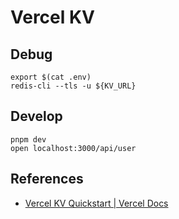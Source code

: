 # Vercel KV

## Debug

```shell
export $(cat .env)
redis-cli --tls -u ${KV_URL}
```

## Develop

```shell
pnpm dev
open localhost:3000/api/user
```

## References

- [Vercel KV Quickstart | Vercel Docs](https://vercel.com/docs/storage/vercel-kv/quickstart#)
